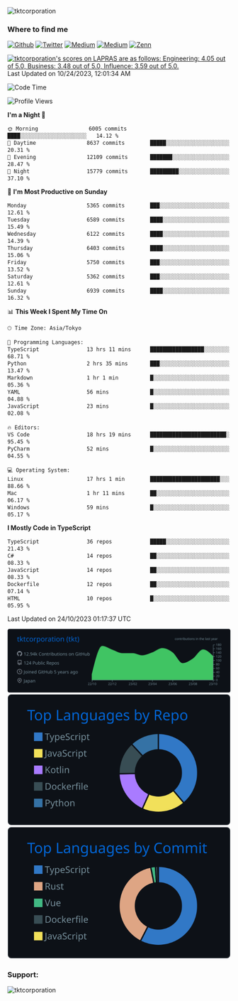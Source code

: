 <p align="left"> <img src="https://komarev.com/ghpvc/?username=tktcorporation&label=Profile%20views&color=0e75b6&style=flat" alt="tktcorporation" /> </p>

<h3>Where to find me</h3>
<p>
<a href="https://github.com/tktcorporation" target="_blank"><img alt="Github" src="https://img.shields.io/badge/GitHub-%2312100E.svg?&style=for-the-badge&logo=Github&logoColor=white" /></a>
<a href="https://twitter.com/tktcorporation" target="_blank"><img alt="Twitter" src="https://img.shields.io/badge/twitter-%231DA1F2.svg?&style=for-the-badge&logo=twitter&logoColor=white" /></a>
<a href="https://www.linkedin.com/in/tktcorporation" target="_blank"><img alt="Medium" src="https://img.shields.io/badge/linkdin-0a66c2.svg?&style=for-the-badge&logo=linkedin&logoColor=white" /></a>
<a href="https://qiita.com/tktcorporation" target="_blank"><img alt="Medium" src="https://img.shields.io/badge/qiita-55C500.svg?&style=for-the-badge&logo=qiita&logoColor=white" /></a>
<a href="https://zenn.dev/tktcorporation" target="_blank"><img alt="Zenn" src="https://img.shields.io/badge/Zenn-3EA8FF.svg?&style=for-the-badge&logo=Zenn&logoColor=white" /></a>
</p>

<!--START_SECTION:lapras-card-->
<p ><a href="https://lapras.com/public/tktcorporation" target="_blank" rel="noopener noreferrer"><img alt="tktcorporation's scores on LAPRAS are as follows: Engineering: 4.05 out of 5.0, Business: 3.48 out of 5.0, Influence: 3.59 out of 5.0." src="https://lapras-card-generator.vercel.app/api/svg?e=4.05&b=3.48&i=3.59&b1=%23232323&b2=%236d6d6d&i1=%23212121&i2=%23818181&l=en" width="300" ></a>  
Last Updated on 10/24/2023, 12:01:34 AM</p>
<!--END_SECTION:lapras-card-->
  
<!--START_SECTION:waka-->
![Code Time](http://img.shields.io/badge/Code%20Time-1%2C196%20hrs%2052%20mins-blue)

![Profile Views](http://img.shields.io/badge/Profile%20Views-17-blue)

**I'm a Night 🦉** 

```text
🌞 Morning                6005 commits        ████░░░░░░░░░░░░░░░░░░░░░   14.12 % 
🌆 Daytime                8637 commits        █████░░░░░░░░░░░░░░░░░░░░   20.31 % 
🌃 Evening                12109 commits       ███████░░░░░░░░░░░░░░░░░░   28.47 % 
🌙 Night                  15779 commits       █████████░░░░░░░░░░░░░░░░   37.10 % 
```
📅 **I'm Most Productive on Sunday** 

```text
Monday                   5365 commits        ███░░░░░░░░░░░░░░░░░░░░░░   12.61 % 
Tuesday                  6589 commits        ████░░░░░░░░░░░░░░░░░░░░░   15.49 % 
Wednesday                6122 commits        ████░░░░░░░░░░░░░░░░░░░░░   14.39 % 
Thursday                 6403 commits        ████░░░░░░░░░░░░░░░░░░░░░   15.06 % 
Friday                   5750 commits        ███░░░░░░░░░░░░░░░░░░░░░░   13.52 % 
Saturday                 5362 commits        ███░░░░░░░░░░░░░░░░░░░░░░   12.61 % 
Sunday                   6939 commits        ████░░░░░░░░░░░░░░░░░░░░░   16.32 % 
```


📊 **This Week I Spent My Time On** 

```text
🕑︎ Time Zone: Asia/Tokyo

💬 Programming Languages: 
TypeScript               13 hrs 11 mins      █████████████████░░░░░░░░   68.71 % 
Python                   2 hrs 35 mins       ███░░░░░░░░░░░░░░░░░░░░░░   13.47 % 
Markdown                 1 hr 1 min          █░░░░░░░░░░░░░░░░░░░░░░░░   05.36 % 
YAML                     56 mins             █░░░░░░░░░░░░░░░░░░░░░░░░   04.88 % 
JavaScript               23 mins             █░░░░░░░░░░░░░░░░░░░░░░░░   02.08 % 

🔥 Editors: 
VS Code                  18 hrs 19 mins      ████████████████████████░   95.45 % 
PyCharm                  52 mins             █░░░░░░░░░░░░░░░░░░░░░░░░   04.55 % 

💻 Operating System: 
Linux                    17 hrs 1 min        ██████████████████████░░░   88.66 % 
Mac                      1 hr 11 mins        ██░░░░░░░░░░░░░░░░░░░░░░░   06.17 % 
Windows                  59 mins             █░░░░░░░░░░░░░░░░░░░░░░░░   05.17 % 
```

**I Mostly Code in TypeScript** 

```text
TypeScript               36 repos            █████░░░░░░░░░░░░░░░░░░░░   21.43 % 
C#                       14 repos            ██░░░░░░░░░░░░░░░░░░░░░░░   08.33 % 
JavaScript               14 repos            ██░░░░░░░░░░░░░░░░░░░░░░░   08.33 % 
Dockerfile               12 repos            ██░░░░░░░░░░░░░░░░░░░░░░░   07.14 % 
HTML                     10 repos            █░░░░░░░░░░░░░░░░░░░░░░░░   05.95 % 
```




 Last Updated on 24/10/2023 01:17:37 UTC
<!--END_SECTION:waka-->

[![](https://raw.githubusercontent.com/tktcorporation/tktcorporation/master/profile-summary-card-output/github_dark/0-profile-details.svg)](https://github.com/vn7n24fzkq/github-profile-summary-cards)
[![](https://raw.githubusercontent.com/tktcorporation/tktcorporation/master/profile-summary-card-output/github_dark/1-repos-per-language.svg)](https://github.com/vn7n24fzkq/github-profile-summary-cards) [![](https://raw.githubusercontent.com/tktcorporation/tktcorporation/master/profile-summary-card-output/github_dark/2-most-commit-language.svg)](https://github.com/vn7n24fzkq/github-profile-summary-cards)

<h3 align="left">Support:</h3>
<p><a href="https://www.buymeacoffee.com/tktcorporation"> <img align="left" src="https://cdn.buymeacoffee.com/buttons/v2/default-yellow.png" height="50" width="210" alt="tktcorporation" /></a></p><br><br>
